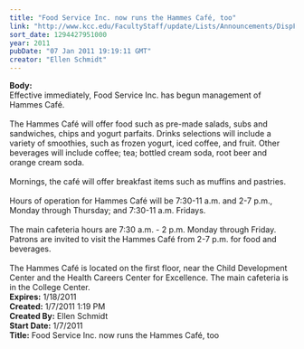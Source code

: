 ```yaml
---
title: "Food Service Inc. now runs the Hammes Café, too"
link: "http://www.kcc.edu/FacultyStaff/update/Lists/Announcements/DispForm.aspx?ID=64"
sort_date: 1294427951000
year: 2011
pubDate: "07 Jan 2011 19:19:11 GMT"
creator: "Ellen Schmidt"
---
```


<div><b>Body:</b> <div class=ExternalClass14F4BBFD8BDD443B903A68B28EAC9D15><div>Effective immediately, Food Service Inc. has begun management of Hammes Café. </div>
<div><br>The Hammes Café will offer food such as pre-made salads, subs and sandwiches, chips and yogurt parfaits. Drinks selections will include a variety of smoothies, such as frozen yogurt, iced coffee, and fruit. Other beverages will include coffee; tea; bottled cream soda, root beer and orange cream soda.</div>
<div><br>Mornings, the café will offer breakfast items such as muffins and pastries.</div>
<div><br>Hours of operation for Hammes Café will be 7:30-11 a.m. and 2-7 p.m., Monday through Thursday; and 7:30-11 a.m. Fridays.</div>
<div><br>The main cafeteria hours are 7:30 a.m. - 2 p.m. Monday through Friday. Patrons are invited to visit the Hammes Café from 2-7 p.m. for food and beverages.</div>
<div><br>The Hammes Café is located on the first floor, near the Child Development Center and the Health Careers Center for Excellence. The main cafeteria is in the College Center.<br></div></div></div>
<div><b>Expires:</b> 1/18/2011</div>
<div><b>Created:</b> 1/7/2011 1:19 PM</div>
<div><b>Created By:</b> Ellen Schmidt</div>
<div><b>Start Date:</b> 1/7/2011</div>
<div><b>Title:</b> Food Service Inc. now runs the Hammes Café, too</div>
